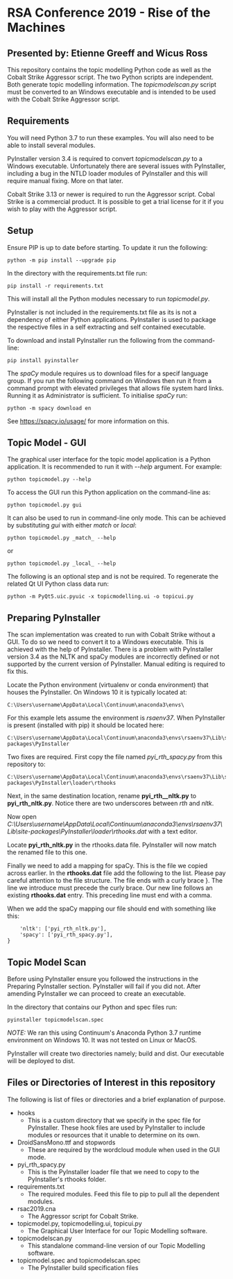 # RSA Conference 2019 - Rise of the Machines

## Presented by: Etienne Greeff and Wicus Ross

This repository contains the topic modelling Python code as well as the Cobalt Strike Aggressor script. The two Python scripts are independent. Both generate topic modelling information. The _topicmodelscan.py_ script must be converted to an Windows executable and is intended to be used with the Cobalt Strike Aggressor script.

## Requirements

You will need Python 3.7 to run these examples. You will also need to be able to install several modules.

PyInstaller version 3.4 is required to convert _topicmodelscan.py_ to a Windows executable. Unfortunately there are several issues with PyInstaller, including a bug in the NTLD loader modules of PyInstaller and this will require manual fixing. More on that later.

Cobalt Strike 3.13 or newer is required to run the Aggressor script. Cobal Strike is a commercial product. It is possible to get a trial license for it if you wish to play with the Aggressor script.

## Setup

Ensure PIP is up to date before starting. To update it run the following:

    python -m pip install --upgrade pip

In the directory with the requirements.txt file run:

    pip install -r requirements.txt

This will install all the Python modules necessary to run _topicmodel.py_.

PyInstaller is not included in the requirements.txt file as its is not a dependency of either Python applications. PyInstaller is used to package the respective files in a self extracting and self contained executable.

To download and install PyInstaller run the following from the command-line:

    pip install pyinstaller

The _spaCy_ module requires us to download files for a specif language group. If you run the following command on Windows then run it from a command prompt with elevated privileges that allows file system hard links. Running it as Administrator is sufficient. To initialise _spaCy_ run:

    python -m spacy download en

See <https://spacy.io/usage/> for more information on this.

## Topic Model - GUI

The graphical user interface for the topic model application is a Python application. It is recommended to run it with _--help_ argument. For example:

    python topicmodel.py --help

To access the GUI run this Python application on the command-line as:

    python topicmodel.py gui

It can also be used to run in command-line only mode. This can be achieved by substituting _gui_ with either _match_ or _local_:

    python topicmodel.py _match_ --help

or

    python topicmodel.py _local_ --help

The following is an optional step and is not be required. To regenerate the related Qt UI Python class data run:

    python -m PyQt5.uic.pyuic -x topicmodelling.ui -o topicui.py

## Preparing PyInstaller

The scan implementation was created to run with Cobalt Strike without a GUI. To do so we need to convert it to a Windows executable. This is achieved with the help of PyInstaller. There is a problem with PyInstaller version 3.4 as the NLTK and spaCy modules are incorrectly defined or not supported by the current version of PyInstaller. Manual editing is required to fix this.

Locate the Python environment (virtualenv or conda environment) that houses the PyInstaller. On Windows 10 it is typically located at:

    C:\Users\username\AppData\Local\Continuum\anaconda3\envs\

For this example lets assume the environment is _rsaenv37_. When PyInstaller is present (installed with pip) it should be located here:

    C:\Users\username\AppData\Local\Continuum\anaconda3\envs\rsaenv37\Lib\site-packages\PyInstaller

Two fixes are required. First copy the file named *pyi_rth_spacy.py* from this repository to:

    C:\Users\username\AppData\Local\Continuum\anaconda3\envs\rsaenv37\Lib\site-packages\PyInstaller\loader\rthooks

Next, in the same destination location, rename **pyi_rth__nltk.py** to **pyi_rth_nltk.py**. Notice there are two underscores between *rth* and *nltk*.

Now open *C:\Users\username\AppData\Local\Continuum\anaconda3\envs\rsaenv37\Lib\site-packages\PyInstaller\loader\rthooks.dat* with a text editor.

Locate **pyi_rth_nltk.py** in the rthooks.data file. PyInstaller will now match the renamed file to this one.

Finally we need to add a mapping for spaCy. This is the file we copied across earlier. In the **rthooks.dat** file add the following to the list. Please pay careful attention to the file structure. The file ends with a curly brace \}. The line we introduce must precede the curly brace. Our new line follows an existing **rthooks.dat** entry. This preceding line must end with a comma.

When we add the spaCy mapping our file should end with something like this:

        'nltk': ['pyi_rth_nltk.py'],
        'spacy': ['pyi_rth_spacy.py'],
    }

## Topic Model Scan

Before using PyInstaller ensure you followed the instructions in the Preparing PyInstaller section. PyInstaller will fail if you did not. After amending PyInstaller we can proceed to create an executable.

In the directory that contains our Python and spec files run:

    pyinstaller topicmodelscan.spec

*NOTE:* We ran this using Continuum's Anaconda Python 3.7 runtime environment on Windows 10. It was not tested on Linux or MacOS.

PyInstaller will create two directories namely; build and dist. Our executable will be deployed to dist.

## Files or Directories of Interest in this repository

The following is list of files or directories and a brief explanation of purpose.

* hooks
  * This is a custom directory that we specify in the spec file for PyInstaller. These hook files are used by PyInstaller to include modules or resources that it unable to determine on its own.
* DroidSansMono.ttf and stopwords
  * These are required by the wordcloud module when used in the GUI mode.
* pyi_rth_spacy.py
  * This is the PyInstaller loader file that we need to copy to the PyInstaller's rthooks folder.
* requirements.txt
  * The required modules. Feed this file to pip to pull all the dependent modules.
* rsac2019.cna
  * The Aggressor script for Cobalt Strike.
* topicmodel.py, topicmodelling.ui, topicui.py
  * The Graphical User Interface for our Topic Modelling software.
* topicmodelscan.py
  * This standalone command-line version of our Topic Modelling software.
* topicmodel.spec and topicmodelscan.spec
  * The PyInstaller build specification files